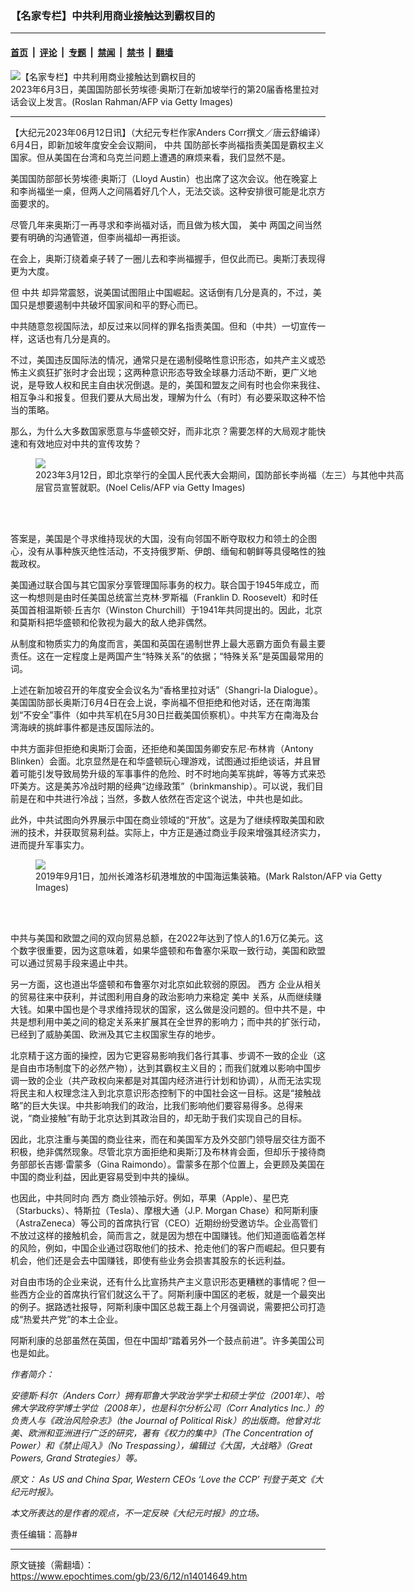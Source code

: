 ### 【名家专栏】中共利用商业接触达到霸权目的

---

#### [首页](../../../..?n14014649) &nbsp;|&nbsp; [评论](../../../../../epoch-comment?n14014649) &nbsp;|&nbsp; [专题](../../../../../epoch-special?n14014649) &nbsp;|&nbsp; [禁闻](../../../../../epoch-news?n14014649) &nbsp;|&nbsp; [禁书](../../../../../books?n14014649) &nbsp;|&nbsp; [翻墙](https://github.com/gfw-breaker/nogfw/blob/master/README.md?n14014649)


<div><img alt="【名家专栏】中共利用商业接触达到霸权目的" class="attachment-djy_600_400 size-djy_600_400 wp-post-image" src="https://i.epochtimes.com/assets/uploads/2023/06/id14014651-GettyImages-1258389312-1200x800-600x400.jpg"/>
<div class="caption">
 2023年6月3日，美国国防部长劳埃德‧奥斯汀在新加坡举行的第20届香格里拉对话会议上发言。(Roslan Rahman/AFP via Getty Images)
</div></div><hr/><div class="post_content" id="artbody" itemprop="articleBody">
 <!-- article content begin -->
 <p>
  【大纪元2023年06月12日讯】（大纪元专栏作家Anders Corr撰文／唐云舒编译）6月4日，即新加坡年度安全会议期间，
  <ok href="https://www.epochtimes.com/gb/tag/%E4%B8%AD%E5%85%B1.html">
   中共
  </ok>
  国防部长李尚福指责美国是霸权主义国家。但从美国在台湾和乌克兰问题上遭遇的麻烦来看，我们显然不是。
 </p>
 <p>
  美国国防部部长劳埃德‧奥斯汀（Lloyd Austin）也出席了这次会议。他在晚宴上和李尚福坐一桌，但两人之间隔着好几个人，无法交谈。这种安排很可能是北京方面要求的。
 </p>
 <p>
  尽管几年来奥斯汀一再寻求和李尚福对话，而且做为核大国，
  <ok href="https://www.epochtimes.com/gb/tag/%E7%BE%8E%E4%B8%AD.html">
   美中
  </ok>
  两国之间当然要有明确的沟通管道，但李尚福却一再拒谈。
 </p>
 <p>
  在会上，奥斯汀绕着桌子转了一圈儿去和李尚福握手，但仅此而已。奥斯汀表现得更为大度。
 </p>
 <p>
  但
  <ok href="https://www.epochtimes.com/gb/tag/%E4%B8%AD%E5%85%B1.html">
   中共
  </ok>
  却异常震怒，说美国试图阻止中国崛起。这话倒有几分是真的，不过，美国只是想要遏制中共破坏国家间和平的野心而已。
 </p>
 <p>
  中共随意忽视国际法，却反过来以同样的罪名指责美国。但和（中共）一切宣传一样，这话也有几分是真的。
 </p>
 <p>
  不过，美国违反国际法的情况，通常只是在遏制侵略性意识形态，如共产主义或恐怖主义疯狂扩张时才会出现；这两种意识形态导致全球暴力活动不断，更广义地说，是导致人权和民主自由状况倒退。是的，美国和盟友之间有时也会你来我往、相互争斗和报复。但我们要从大局出发，理解为什么（有时）有必要采取这种不恰当的策略。
 </p>
 <p>
  那么，为什么大多数国家愿意与华盛顿交好，而非北京？需要怎样的大局观才能快速和有效地应对中共的宣传攻势？
 </p>
 <figure class="wp-caption aligncenter" style="width: 600px">
  <ok href=" https://img.theepochtimes.com/assets/uploads/2023/04/10/id5184294-GettyImages-1248051321-1200x800.jpg?_gl=1*hrvhgr*_gcl_au*MTU1NTg5MTY3Ny4xNjc4NzQ2MDAx" rel="noreferrer noopener" target="_blank">
   <img class="" src="https://img.theepochtimes.com/assets/uploads/2023/04/10/id5184294-GettyImages-1248051321-1200x800.jpg?_gl=1*hrvhgr*_gcl_au*MTU1NTg5MTY3Ny4xNjc4NzQ2MDAx"/>
  </ok>
  <br/><figcaption class="wp-caption-text">
   2023年3月12日，即北京举行的全国人民代表大会期间，国防部长李尚福（左三）与其他中共高层官员宣誓就职。(Noel Celis/AFP via Getty Images)
  </figcaption><br/>
 </figure><br/>
 <p>
  答案是，美国是个寻求维持现状的大国，没有向邻国不断夺取权力和领土的企图心，没有从事种族灭绝性活动，不支持俄罗斯、伊朗、缅甸和朝鲜等具侵略性的独裁政权。
 </p>
 <p>
  美国通过联合国与其它国家分享管理国际事务的权力。联合国于1945年成立，而这一构想则是由时任美国总统富兰克林‧罗斯福（Franklin D. Roosevelt）和时任英国首相温斯顿‧丘吉尔（Winston Churchill）于1941年共同提出的。因此，北京和莫斯科把华盛顿和伦敦视为最大的敌人绝非偶然。
 </p>
 <p>
  从制度和物质实力的角度而言，美国和英国在遏制世界上最大恶霸方面负有最主要责任。这在一定程度上是两国产生“特殊关系”的依据；“特殊关系”是英国最常用的词。
 </p>
 <p>
  上述在新加坡召开的年度安全会议名为“香格里拉对话”（Shangri-la Dialogue）。美国国防部长奥斯汀6月4日在会上说，李尚福不但拒绝和他对话，还在南海策划“不安全”事件（如中共军机在5月30日拦截美国侦察机）。中共军方在南海及台湾海峡的挑衅事件都是违反国际法的。
 </p>
 <p>
  中共方面非但拒绝和奥斯汀会面，还拒绝和美国国务卿安东尼‧布林肯（Antony Blinken）会面。北京显然是在和华盛顿玩心理游戏，试图通过拒绝谈话，并且冒着可能引发导致局势升级的军事事件的危险、时不时地向美军挑衅，等等方式来恐吓美方。这是美苏冷战时期的经典“边缘政策”（brinkmanship）。可以说，我们目前是在和中共进行冷战；当然，多数人依然在否定这个说法，中共也是如此。
 </p>
 <p>
  此外，中共试图向外界展示中国在商业领域的“开放”。这是为了继续榨取美国和欧洲的技术，并获取贸易利益。实际上，中方正是通过商业手段来增强其经济实力，进而提升军事实力。
 </p>
 <figure class="wp-caption aligncenter" style="width: 600px">
  <ok href=" https://img.theepochtimes.com/assets/uploads/2022/03/26/GettyImages-1165548990-1200x863.jpg?_gl=1*135ueoq*_gcl_au*MTU1NTg5MTY3Ny4xNjc4NzQ2MDAx" rel="noreferrer noopener" target="_blank">
   <img class="" src="https://img.theepochtimes.com/assets/uploads/2022/03/26/GettyImages-1165548990-1200x863.jpg?_gl=1*135ueoq*_gcl_au*MTU1NTg5MTY3Ny4xNjc4NzQ2MDAx"/>
  </ok>
  <br/><figcaption class="wp-caption-text">
   2019年9月1日，加州长滩洛杉矶港堆放的中国海运集装箱。(Mark Ralston/AFP via Getty Images)
  </figcaption><br/>
 </figure><br/>
 <p>
  中共与美国和欧盟之间的双向贸易总额，在2022年达到了惊人的1.6万亿美元。这个数字很重要，因为这意味着，如果华盛顿和布鲁塞尔采取一致行动，美国和欧盟可以通过贸易手段来遏止中共。
 </p>
 <p>
  另一方面，这也道出华盛顿和布鲁塞尔对北京如此软弱的原因。
  <ok href="https://www.epochtimes.com/gb/tag/%E8%A5%BF%E6%96%B9.html">
   西方
  </ok>
  企业从相关的贸易往来中获利，并试图利用自身的政治影响力来稳定
  <ok href="https://www.epochtimes.com/gb/tag/%E7%BE%8E%E4%B8%AD.html">
   美中
  </ok>
  关系，从而继续赚大钱。如果中国也是个寻求维持现状的国家，这么做是没问题的。但中共不是，中共是想利用中美之间的稳定关系来扩展其在全世界的影响力；而中共的扩张行动，已经到了威胁美国、欧洲及其它主权国家生存的地步。
 </p>
 <p>
  北京精于这方面的操控，因为它更容易影响我们各行其事、步调不一致的企业（这是自由市场制度下的必然产物），达到其霸权主义目的；而我们就难以影响中国步调一致的企业（共产政权向来都是对其国内经济进行计划和协调），从而无法实现将民主和人权理念注入到北京意识形态控制下的中国社会这一目标。这是“接触战略”的巨大失误。中共影响我们的政治，比我们影响他们要容易得多。总得来说，“商业接触”有助于北京达到其政治目的，却无助于我们实现自己的目标。
 </p>
 <p>
  因此，北京注重与美国的商业往来，而在和美国军方及外交部门领导层交往方面不积极，绝非偶然现象。尽管北京方面拒绝和奥斯汀及布林肯会面，但却乐于接待商务部部长吉娜‧雷蒙多（Gina Raimondo）。雷蒙多在那个位置上，会更顾及美国在中国的商业利益，因此更容易受到中共的操纵。
 </p>
 <p>
  也因此，中共同时向
  <ok href="https://www.epochtimes.com/gb/tag/%E8%A5%BF%E6%96%B9.html">
   西方
  </ok>
  商业领袖示好。例如，苹果（Apple）、星巴克（Starbucks）、特斯拉（Tesla）、摩根大通（J.P. Morgan Chase）和阿斯利康（AstraZeneca）等公司的首席执行官（CEO）近期纷纷受邀访华。企业高管们不放过这样的接触机会，简而言之，就是因为想在中国赚钱。他们知道面临着怎样的风险，例如，中国企业通过窃取他们的技术、抢走他们的客户而崛起。但只要有机会，他们还是会去中国赚钱，即使有些业务会损害其股东的长远利益。
 </p>
 <p>
  对自由市场的企业来说，还有什么比宣扬共产主义意识形态更糟糕的事情呢？但一些西方企业的首席执行官们就这么干了。阿斯利康中国区的老板，就是一个最突出的例子。据路透社报导，阿斯利康中国区总裁王磊上个月强调说，需要把公司打造成“热爱共产党”的本土企业。
 </p>
 <p>
  阿斯利康的总部虽然在英国，但在中国却“踏着另外一个鼓点前进”。许多美国公司也是如此。
 </p>
 <p>
  <em>
   作者简介：
  </em>
 </p>
 <p>
  <em>
   安德斯‧科尔（Anders Corr）拥有耶鲁大学政治学学士和硕士学位（2001年）、哈佛大学政府学博士学位（2008年），也是科尔分析公司（Corr Analytics Inc.）的负责人与《政治风险杂志》（the Journal of Political Risk）的出版商。他曾对北美、欧洲和亚洲进行广泛的研究，著有《权力的集中》（The Concentration of Power）和《禁止闯入》（No Trespassing），编辑过《大国，大战略》（Great Powers, Grand Strategies）等。
  </em>
 </p>
 <p>
  <em>
   原文：
   <ok href="https://www.theepochtimes.com/as-us-and-china-spar-western-ceos-love-the-ccp_5312594.html">
    As US and China Spar, Western CEOs ‘Love the CCP’
   </ok>
   刊登于英文《大纪元时报》。
  </em>
 </p>
 <p>
  <em>
   本文所表达的是作者的观点，不一定反映《大纪元时报》的立场。
  </em>
 </p>
 <p>
  责任编辑：高静#
 </p>
 <!-- article content end -->
 <div id="below_article_ad">
 </div>
</div>


---

原文链接（需翻墙）：https://www.epochtimes.com/gb/23/6/12/n14014649.htm